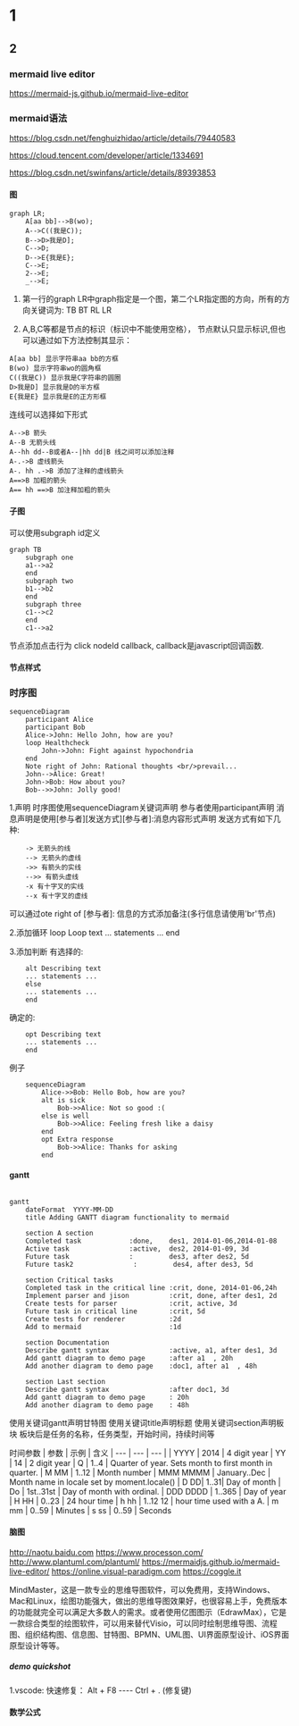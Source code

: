 # 1

## 2

### mermaid live editor

<https://mermaid-js.github.io/mermaid-live-editor>

### mermaid语法

<https://blog.csdn.net/fenghuizhidao/article/details/79440583>

<https://cloud.tencent.com/developer/article/1334691>

<https://blog.csdn.net/swinfans/article/details/89393853>

#### 图

```text
graph LR;
    A[aa bb]-->B(wo);
    A-->C((我是C));
    B-->D>我是D];
    C-->D;
    D-->E{我是E};
    C-->E;
    2-->E;
    _-->E;
```

1. 第一行的graph LR中graph指定是一个图，第二个LR指定图的方向，所有的方向关键词为:
TB BT RL LR

2. A,B,C等都是节点的标识（标识中不能使用空格），
节点默认只显示标识,但也可以通过如下方法控制其显示：

```text
A[aa bb] 显示字符串aa bb的方框
B(wo) 显示字符串wo的圆角框
C((我是C)) 显示我是C字符串的圆圈
D>我是D] 显示我是D的半方框
E{我是E} 显示我是E的正方形框
```

连线可以选择如下形式

```text
A-->B 箭头
A--B 无箭头线
A--hh dd--B或者A--|hh dd|B 线之间可以添加注释
A-.->B 虚线箭头
A-. hh .->B 添加了注释的虚线箭头
A==>B 加粗的箭头
A== hh ==>B 加注释加粗的箭头
```

#### 子图

可以使用subgraph id定义

```text
graph TB
    subgraph one
    a1-->a2
    end
    subgraph two
    b1-->b2
    end
    subgraph three
    c1-->c2
    end
    c1-->a2
```

节点添加点击行为
click nodeId callback, callback是javascript回调函数.

#### 节点样式

### 时序图

```text
sequenceDiagram
    participant Alice
    participant Bob
    Alice->John: Hello John, how are you?
    loop Healthcheck
        John->John: Fight against hypochondria
    end
    Note right of John: Rational thoughts <br/>prevail...
    John-->Alice: Great!
    John->Bob: How about you?
    Bob-->>John: Jolly good!
```

1.声明
时序图使用sequenceDiagram关键词声明
参与者使用participant声明
消息声明是使用[参与者][发送方式][参与者]:消息内容形式声明
发送方式有如下几种:

```text
    -> 无箭头的线
    --> 无箭头的虚线
    ->> 有箭头的实线
    -->> 有箭头虚线
    -x 有十字叉的实线
    --x 有十字叉的虚线
```

可以通过ote right of [参与者]: 信息的方式添加备注(多行信息请使用'br'节点)

2.添加循环
loop Loop text
... statements ...
end

3.添加判断
有选择的:

```text
    alt Describing text
    ... statements ...
    else
    ... statements ...
    end
```

确定的:

```text
    opt Describing text
    ... statements ...
    end
```

例子

```text
    sequenceDiagram
        Alice->>Bob: Hello Bob, how are you?
        alt is sick
            Bob->>Alice: Not so good :(
        else is well
            Bob->>Alice: Feeling fresh like a daisy
        end
        opt Extra response
            Bob->>Alice: Thanks for asking
        end
```

#### gantt

```text

gantt
    dateFormat  YYYY-MM-DD
    title Adding GANTT diagram functionality to mermaid

    section A section
    Completed task            :done,    des1, 2014-01-06,2014-01-08
    Active task               :active,  des2, 2014-01-09, 3d
    Future task               :         des3, after des2, 5d
    Future task2               :         des4, after des3, 5d

    section Critical tasks
    Completed task in the critical line :crit, done, 2014-01-06,24h
    Implement parser and jison          :crit, done, after des1, 2d
    Create tests for parser             :crit, active, 3d
    Future task in critical line        :crit, 5d
    Create tests for renderer           :2d
    Add to mermaid                      :1d

    section Documentation
    Describe gantt syntax               :active, a1, after des1, 3d
    Add gantt diagram to demo page      :after a1  , 20h
    Add another diagram to demo page    :doc1, after a1  , 48h

    section Last section
    Describe gantt syntax               :after doc1, 3d
    Add gantt diagram to demo page      : 20h
    Add another diagram to demo page    : 48h
```

使用关键词gantt声明甘特图
使用关键词title声明标题
使用关键词section声明板块
板块后是任务的名称，任务类型，开始时间，持续时间等

时间参数
| 参数 | 示例 | 含义
| --- | --- | --- |
| YYYY | 2014 | 4 digit year
| YY | 14 | 2 digit year
| Q | 1..4 | Quarter of year. Sets month to first month in quarter.
| M MM | 1..12 | Month number
| MMM MMMM | January..Dec | Month name in locale set by moment.locale()
| D DD| 1..31| Day of month
| Do | 1st..31st | Day of month with ordinal.
| DDD DDDD | 1..365 | Day of year
| H HH | 0..23 | 24 hour time
| h hh | 1..12 12 | hour time used with a A.
| m mm | 0..59 | Minutes
| s ss | 0..59 | Seconds

#### 脑图

<http://naotu.baidu.com>
<https://www.processon.com/>
<http://www.plantuml.com/plantuml/>
<https://mermaidjs.github.io/mermaid-live-editor/>
<https://online.visual-paradigm.com>
<https://coggle.it>

MindMaster，这是一款专业的思维导图软件，可以免费用，支持Windows、Mac和Linux，绘图功能强大，做出的思维导图效果好，也很容易上手，免费版本的功能就完全可以满足大多数人的需求。或者使用亿图图示（EdrawMax），它是一款综合类型的绘图软件，可以用来替代Visio，可以同时绘制思维导图、流程图、组织结构图、信息图、甘特图、BPMN、UML图、UI界面原型设计、iOS界面原型设计等等。

##### demo quickshot

1.vscode:
快速修复： Alt + F8 ---- Ctrl + . (修复键)

#### 数学公式
